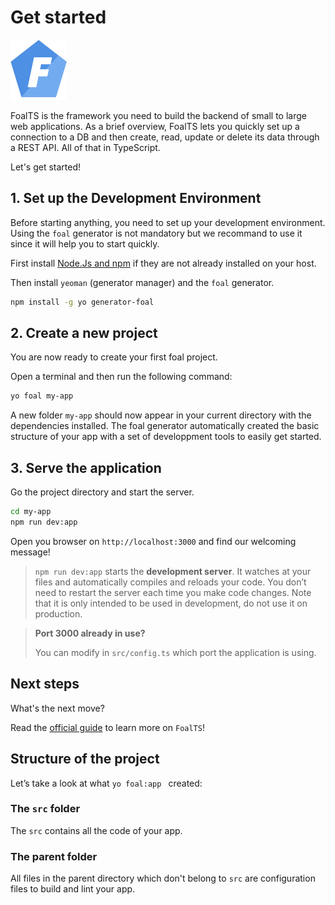 # Get started

![Logo](./logo_96.png)

FoalTS is the framework you need to build the backend of small to large web applications. As a brief overview, FoalTS lets you quickly set up a connection to a DB and then create, read, update or delete its data through a REST API. All of that in TypeScript.

Let's get started!

## 1. Set up the Development Environment

Before starting anything, you need to set up your development environment. Using the `foal` generator is not mandatory but we recommand to use it since it will help you to start quickly.

First install [Node.Js and npm](https://nodejs.org/en/download/) if they are not already installed on your host.

Then install `yeoman` (generator manager) and the `foal` generator.

```sh
npm install -g yo generator-foal
```

## 2. Create a new project

You are now ready to create your first foal project.

Open a terminal and then run the following command:

```sh
yo foal my-app
```

A new folder `my-app` should now appear in your current directory with the dependencies installed. The foal generator automatically created the basic structure of your app with a set of developpment tools to easily get started.

## 3. Serve the application

Go the project directory and start the server.

```sh
cd my-app
npm run dev:app
```

Open you browser on `http://localhost:3000` and find our welcoming message!

> `npm run dev:app` starts the **development server**. It watches at your files and automatically compiles and reloads your code. You don’t need to restart the server each time you make code changes. Note that it is only intended to be used in development, do not use it on production. <!-- See the [8. Build and deploy](./guide/8-build-and-deploy.md) section for more details. -->

> **Port 3000 already in use?**
>
> You can modify in `src/config.ts` which port the application is using.

## Next steps

What's the next move?

Read the [official guide](./guide/1-introduction.md) to learn more on `FoalTS`!

## Structure of the project

Let’s take a look at what `yo foal:app ` created:

### The `src` folder

The `src` contains all the code of your app.

### The parent folder

All files in the parent directory which don't belong to `src` are configuration files to build and lint your app.